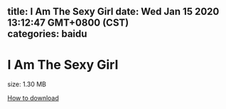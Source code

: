 
title: I Am The Sexy Girl
date: Wed Jan 15 2020 13:12:47 GMT+0800 (CST)    
categories: baidu
---

# I Am The Sexy Girl
size: 1.30 MB
 
 

[How to download](https://bpcam.bemobtrk.com/go/2ceec3aa-1ca2-46d6-b9ff-aaa5c184517c?jno=40)